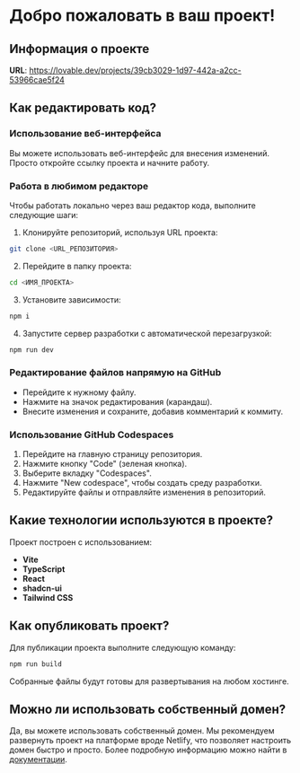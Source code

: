 # Добро пожаловать в ваш проект!

## Информация о проекте

**URL**: https://lovable.dev/projects/39cb3029-1d97-442a-a2cc-53966cae5f24  

## Как редактировать код?  

### Использование веб-интерфейса  
Вы можете использовать веб-интерфейс для внесения изменений. Просто откройте ссылку проекта и начните работу.  

### Работа в любимом редакторе  

Чтобы работать локально через ваш редактор кода, выполните следующие шаги:  

1. Клонируйте репозиторий, используя URL проекта:  

```sh
git clone <URL_РЕПОЗИТОРИЯ>
```  

2. Перейдите в папку проекта:  

```sh
cd <ИМЯ_ПРОЕКТА>
```  

3. Установите зависимости:  

```sh
npm i
```  

4. Запустите сервер разработки с автоматической перезагрузкой:  

```sh
npm run dev
```  

### Редактирование файлов напрямую на GitHub  

- Перейдите к нужному файлу.  
- Нажмите на значок редактирования (карандаш).  
- Внесите изменения и сохраните, добавив комментарий к коммиту.  

### Использование GitHub Codespaces  

1. Перейдите на главную страницу репозитория.  
2. Нажмите кнопку "Code" (зеленая кнопка).  
3. Выберите вкладку "Codespaces".  
4. Нажмите "New codespace", чтобы создать среду разработки.  
5. Редактируйте файлы и отправляйте изменения в репозиторий.  

## Какие технологии используются в проекте?  

Проект построен с использованием:  

- **Vite**  
- **TypeScript**  
- **React**  
- **shadcn-ui**  
- **Tailwind CSS**  

## Как опубликовать проект?  

Для публикации проекта выполните следующую команду:  

```sh
npm run build
```  

Собранные файлы будут готовы для развертывания на любом хостинге.  

## Можно ли использовать собственный домен?  

Да, вы можете использовать собственный домен. Мы рекомендуем развернуть проект на платформе вроде Netlify, что позволяет настроить домен быстро и просто. Более подробную информацию можно найти в [документации](https://docs.lovable.dev/tips-tricks/custom-domain/).  
